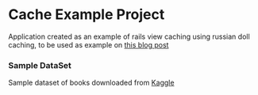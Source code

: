 # Cache Example Project

Application created as an example of rails view caching using russian doll caching, to be used as example on [this blog post](www.medium.com/@jplethier)

### Sample DataSet

Sample dataset of books downloaded from [Kaggle](https://www.kaggle.com/jealousleopard/goodreadsbooks)
